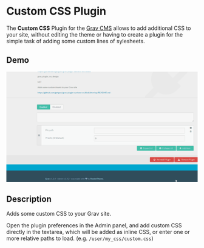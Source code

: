 # Custom CSS Plugin

The **Custom CSS** Plugin for the [Grav CMS](http://github.com/getgrav/grav) allows to add additional CSS to your site, without editing the theme or having to create a plugin for the simple task of adding some custom lines of sylesheets.

## Demo

![](https://github.com/paulmassen/grav-plugin-assets-manager/blob/master/assets/assets-demo.gif?raw=true)

## Description

Adds some custom CSS to your Grav site.

Open the plugin preferences in the Admin panel, and add custom CSS directly in the textarea, which will be added as inline CSS, or enter one or more relative paths to load. (e.g. `/user/my_css/custom.css`)
